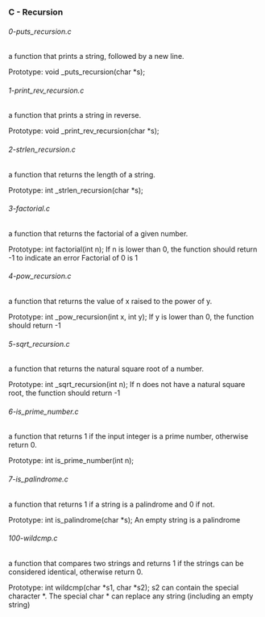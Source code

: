 ### C - Recursion

###### 0-puts_recursion.c

a function that prints a string, followed by a new line.

Prototype: void _puts_recursion(char *s);

###### 1-print_rev_recursion.c

 a function that prints a string in reverse.

Prototype: void _print_rev_recursion(char *s);

###### 2-strlen_recursion.c

a function that returns the length of a string.

Prototype: int _strlen_recursion(char *s);

###### 3-factorial.c

a function that returns the factorial of a given number.

Prototype: int factorial(int n);
If n is lower than 0, the function should return -1 to indicate an error
Factorial of 0 is 1

###### 4-pow_recursion.c

a function that returns the value of x raised to the power of y.

Prototype: int _pow_recursion(int x, int y);
If y is lower than 0, the function should return -1

###### 5-sqrt_recursion.c

a function that returns the natural square root of a number.

Prototype: int _sqrt_recursion(int n);
If n does not have a natural square root, the function should return -1

###### 6-is_prime_number.c

a function that returns 1 if the input integer is a prime number, otherwise return 0.

Prototype: int is_prime_number(int n);

###### 7-is_palindrome.c

a function that returns 1 if a string is a palindrome and 0 if not.

Prototype: int is_palindrome(char *s);
An empty string is a palindrome

###### 100-wildcmp.c

 a function that compares two strings and returns 1 if the strings can be
 considered identical, otherwise return 0.

Prototype: int wildcmp(char *s1, char *s2);
s2 can contain the special character *.
The special char * can replace any string (including an empty string)

